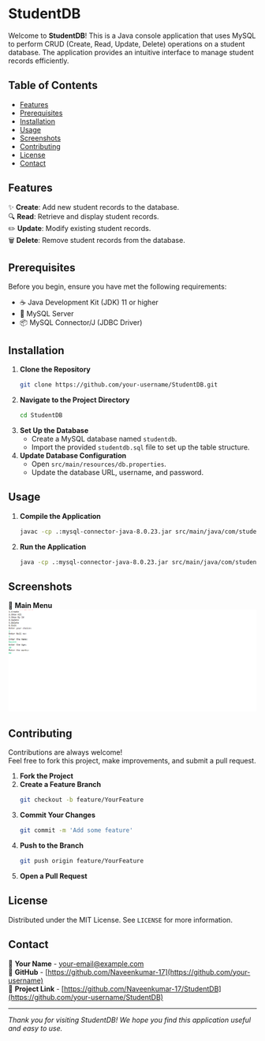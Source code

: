  # StudentDB

Welcome to **StudentDB**! This is a Java console application that uses MySQL to perform CRUD (Create, Read, Update, Delete) operations on a student database. The application provides an intuitive interface to manage student records efficiently.

## Table of Contents

- [Features](#features)
- [Prerequisites](#prerequisites)
- [Installation](#installation)
- [Usage](#usage)
- [Screenshots](#screenshots)
- [Contributing](#contributing)
- [License](#license)
- [Contact](#contact)

## Features

✨ **Create**: Add new student records to the database.  
🔍 **Read**: Retrieve and display student records.  
✏️ **Update**: Modify existing student records.  
🗑️ **Delete**: Remove student records from the database.  

## Prerequisites

Before you begin, ensure you have met the following requirements:
- ☕ Java Development Kit (JDK) 11 or higher
- 🐬 MySQL Server
- 📦 MySQL Connector/J (JDBC Driver)

## Installation

1. **Clone the Repository**
    ```sh
    git clone https://github.com/your-username/StudentDB.git
    ```
2. **Navigate to the Project Directory**
    ```sh
    cd StudentDB
    ```
3. **Set Up the Database**
    - Create a MySQL database named `studentdb`.
    - Import the provided `studentdb.sql` file to set up the table structure.
4. **Update Database Configuration**
    - Open `src/main/resources/db.properties`.
    - Update the database URL, username, and password.

## Usage

1. **Compile the Application**
    ```sh
    javac -cp .:mysql-connector-java-8.0.23.jar src/main/java/com/studentdb/Main.java
    ```
2. **Run the Application**
    ```sh
    java -cp .:mysql-connector-java-8.0.23.jar src/main/java/com/studentdb/Main
    ```

## Screenshots

📸 **Main Menu**  
![Main Menu](screenshots/options.png)

 

## Contributing

Contributions are always welcome!  
Feel free to fork this project, make improvements, and submit a pull request.

1. **Fork the Project**
2. **Create a Feature Branch**
    ```sh
    git checkout -b feature/YourFeature
    ```
3. **Commit Your Changes**
    ```sh
    git commit -m 'Add some feature'
    ```
4. **Push to the Branch**
    ```sh
    git push origin feature/YourFeature
    ```
5. **Open a Pull Request**

## License

Distributed under the MIT License. See `LICENSE` for more information.

## Contact

📧 **Your Name** - [your-email@example.com](mailto:your-email@example.com)  
🔗 **GitHub** - [https://github.com/Naveenkumar-17](https://github.com/your-username)  
🔗 **Project Link** - [https://github.com/Naveenkumar-17/StudentDB](https://github.com/your-username/StudentDB)

---

*Thank you for visiting StudentDB! We hope you find this application useful and easy to use.*
